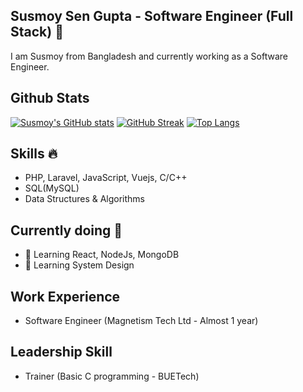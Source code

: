 ## Susmoy Sen Gupta - Software Engineer (Full Stack) 👋
I am Susmoy from Bangladesh and currently working as a Software Engineer.

## Github Stats
[![Susmoy's GitHub stats](https://github-readme-stats.vercel.app/api?username=SusmoySenGupta&count_private=true&show_icons=true&bg_color=151515&icon_color=E98302&title_color=FA8B00&text_color=FAFAFA)](https://github.com/anuraghazra/github-readme-stats)
[![GitHub Streak](https://github-readme-streak-stats.herokuapp.com?user=SusmoySenGupta&theme=dark&date_format=M%20j%5B%2C%20Y%5D)](https://git.io/streak-stats)
[![Top Langs](https://github-readme-stats.vercel.app/api/top-langs/?username=SusmoySenGupta&layout=compact&count_private=true&show_icons=true&hide=css,html&card_width=445&bg_color=151515&icon_color=E98302&title_color=FA8B00&text_color=FAFAFA)](https://github.com/anuraghazra/github-readme-stats)

## Skills 🔥
* PHP, Laravel, JavaScript, Vuejs, C/C++
* SQL(MySQL)
* Data Structures & Algorithms

## Currently doing :dart:
- 🔭 Learning React, NodeJs, MongoDB
- 🌱 Learning System Design

## Work Experience
* Software Engineer (Magnetism Tech Ltd - Almost 1 year)

## Leadership Skill
*  Trainer (Basic C programming - BUETech)
